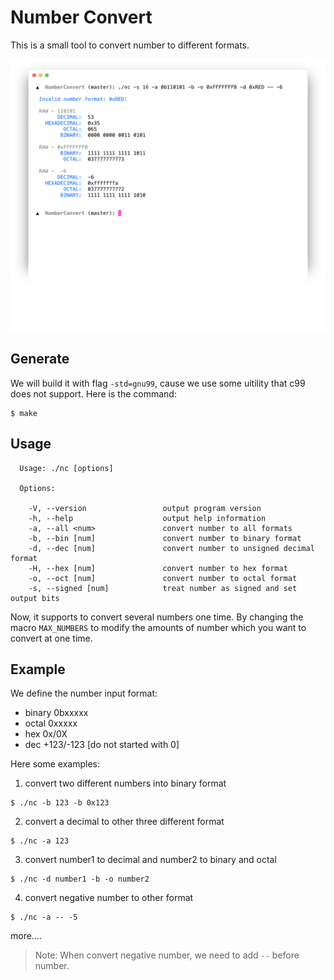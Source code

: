 # Number Convert

This is a small tool to convert number to different formats. 

![show](./static/show.png)

## Generate

We will build it with flag `-std=gnu99`, cause we use some uitility that c99 does not support.
Here is the command:

```
$ make
```

## Usage 

```
  Usage: ./nc [options]

  Options:

    -V, --version                 output program version
    -h, --help                    output help information
    -a, --all <num>               convert number to all formats
    -b, --bin [num]               convert number to binary format
    -d, --dec [num]               convert number to unsigned decimal format
    -H, --hex [num]               convert number to hex format
    -o, --oct [num]               convert number to octal format
    -s, --signed [num]            treat number as signed and set output bits
```

Now, it supports to convert several numbers one time. By changing the macro `MAX_NUMBERS` to modify the 
amounts of number which you want to convert at one time.


## Example

We define the number input format:

+  binary   0bxxxxx
+  octal    0xxxxx
+  hex      0x/0X
+  dec      +123/-123    [do not started with 0]

Here some examples:

1. convert two different numbers into binary format

```
$ ./nc -b 123 -b 0x123 
```

2. convert a decimal to other three different format

```
$ ./nc -a 123
```

3. convert number1 to decimal and number2 to binary and octal

```
$ ./nc -d number1 -b -o number2
```

4. convert negative number to other format

```
$ ./nc -a -- -5
```

more....

> Note:
>  When convert negative number, we need to add `--` before number.

